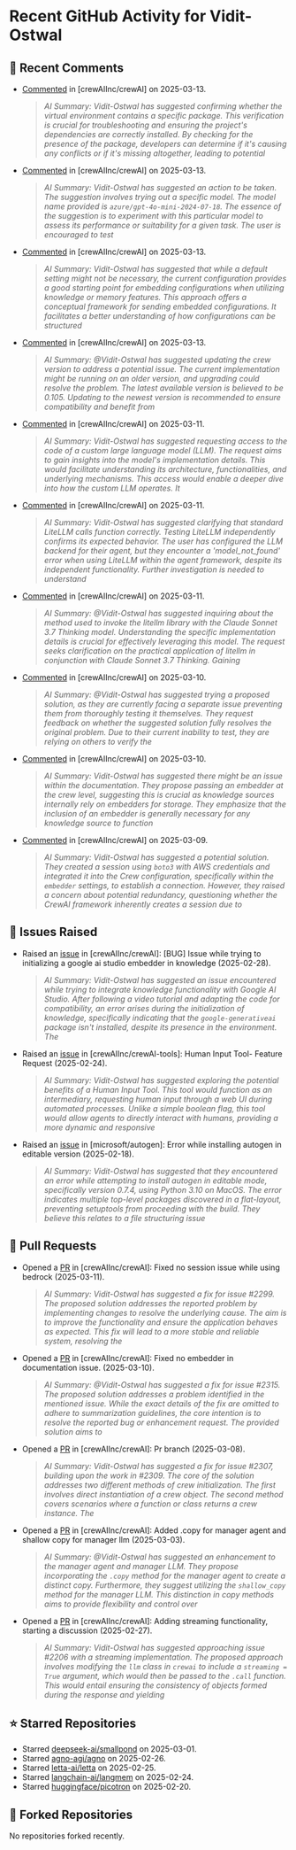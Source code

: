 # Recent GitHub Activity for Vidit-Ostwal

## 💬 Recent Comments
- [Commented](https://github.com/crewAIInc/crewAI/issues/2361#issuecomment-2721608961) in [crewAIInc/crewAI] on 2025-03-13.
  > *AI Summary: Vidit-Ostwal has suggested confirming whether the virtual environment contains a specific package. This verification is crucial for troubleshooting and ensuring the project's dependencies are correctly installed. By checking for the presence of the package, developers can determine if it's causing any conflicts or if it's missing altogether, leading to potential*
- [Commented](https://github.com/crewAIInc/crewAI/issues/2358#issuecomment-2720931279) in [crewAIInc/crewAI] on 2025-03-13.
  > *AI Summary: Vidit-Ostwal has suggested an action to be taken. The suggestion involves trying out a specific model. The model name provided is `azure/gpt-4o-mini-2024-07-18`. The essence of the suggestion is to experiment with this particular model to assess its performance or suitability for a given task. The user is encouraged to test*
- [Commented](https://github.com/crewAIInc/crewAI/pull/2317#issuecomment-2720071374) in [crewAIInc/crewAI] on 2025-03-13.
  > *AI Summary: Vidit-Ostwal has suggested that while a default setting might not be necessary, the current configuration provides a good starting point for embedding configurations when utilizing knowledge or memory features. This approach offers a conceptual framework for sending embedded configurations. It facilitates a better understanding of how configurations can be structured*
- [Commented](https://github.com/crewAIInc/crewAI/issues/2353#issuecomment-2719728243) in [crewAIInc/crewAI] on 2025-03-13.
  > *AI Summary: @Vidit-Ostwal has suggested updating the crew version to address a potential issue. The current implementation might be running on an older version, and upgrading could resolve the problem. The latest available version is believed to be 0.105. Updating to the newest version is recommended to ensure compatibility and benefit from*
- [Commented](https://github.com/crewAIInc/crewAI/issues/2333#issuecomment-2713871910) in [crewAIInc/crewAI] on 2025-03-11.
  > *AI Summary: Vidit-Ostwal has suggested requesting access to the code of a custom large language model (LLM). The request aims to gain insights into the model's implementation details. This would facilitate understanding its architecture, functionalities, and underlying mechanisms. This access would enable a deeper dive into how the custom LLM operates. It*
- [Commented](https://github.com/crewAIInc/crewAI/issues/2323#issuecomment-2712558515) in [crewAIInc/crewAI] on 2025-03-11.
  > *AI Summary: Vidit-Ostwal has suggested clarifying that standard LiteLLM calls function correctly. Testing LiteLLM independently confirms its expected behavior. The user has configured the LLM backend for their agent, but they encounter a 'model_not_found' error when using LiteLLM within the agent framework, despite its independent functionality. Further investigation is needed to understand*
- [Commented](https://github.com/crewAIInc/crewAI/issues/2323#issuecomment-2712545138) in [crewAIInc/crewAI] on 2025-03-11.
  > *AI Summary: @Vidit-Ostwal has suggested inquiring about the method used to invoke the litellm library with the Claude Sonnet 3.7 Thinking model. Understanding the specific implementation details is crucial for effectively leveraging this model. The request seeks clarification on the practical application of litellm in conjunction with Claude Sonnet 3.7 Thinking. Gaining*
- [Commented](https://github.com/crewAIInc/crewAI/issues/2315#issuecomment-2711305609) in [crewAIInc/crewAI] on 2025-03-10.
  > *AI Summary: @Vidit-Ostwal has suggested trying a proposed solution, as they are currently facing a separate issue preventing them from thoroughly testing it themselves. They request feedback on whether the suggested solution fully resolves the original problem. Due to their current inability to test, they are relying on others to verify the*
- [Commented](https://github.com/crewAIInc/crewAI/issues/2315#issuecomment-2711290893) in [crewAIInc/crewAI] on 2025-03-10.
  > *AI Summary: Vidit-Ostwal has suggested there might be an issue within the documentation. They propose passing an embedder at the crew level, suggesting this is crucial as knowledge sources internally rely on embedders for storage. They emphasize that the inclusion of an embedder is generally necessary for any knowledge source to function*
- [Commented](https://github.com/crewAIInc/crewAI/issues/2299#issuecomment-2708734819) in [crewAIInc/crewAI] on 2025-03-09.
  > *AI Summary: Vidit-Ostwal has suggested a potential solution. They created a session using `boto3` with AWS credentials and integrated it into the Crew configuration, specifically within the `embedder` settings, to establish a connection. However, they raised a concern about potential redundancy, questioning whether the CrewAI framework inherently creates a session due to*

## 🐛 Issues Raised
- Raised an [issue](https://github.com/crewAIInc/crewAI/issues/2255) in [crewAIInc/crewAI]: [BUG] Issue while trying to initializing a google ai studio embedder in knowledge (2025-02-28).
  > *AI Summary: Vidit-Ostwal has suggested an issue encountered while trying to integrate knowledge functionality with Google AI Studio. After following a video tutorial and adapting the code for compatibility, an error arises during the initialization of knowledge, specifically indicating that the `google-generativeai` package isn't installed, despite its presence in the environment. The*
- Raised an [issue](https://github.com/crewAIInc/crewAI-tools/issues/223) in [crewAIInc/crewAI-tools]: Human Input Tool- Feature Request (2025-02-24).
  > *AI Summary: Vidit-Ostwal has suggested exploring the potential benefits of a Human Input Tool. This tool would function as an intermediary, requesting human input through a web UI during automated processes. Unlike a simple boolean flag, this tool would allow agents to directly interact with humans, providing a more dynamic and responsive*
- Raised an [issue](https://github.com/microsoft/autogen/issues/5591) in [microsoft/autogen]: Error while installing autogen in editable version (2025-02-18).
  > *AI Summary: Vidit-Ostwal has suggested that they encountered an error while attempting to install autogen in editable mode, specifically version 0.7.4, using Python 3.10 on MacOS. The error indicates multiple top-level packages discovered in a flat-layout, preventing setuptools from proceeding with the build. They believe this relates to a file structuring issue*

## 🚀 Pull Requests
- Opened a [PR](https://github.com/crewAIInc/crewAI/pull/2337) in [crewAIInc/crewAI]: Fixed no session issue while using bedrock (2025-03-11).
  > *AI Summary: Vidit-Ostwal has suggested a fix for issue #2299. The proposed solution addresses the reported problem by implementing changes to resolve the underlying cause. The aim is to improve the functionality and ensure the application behaves as expected. This fix will lead to a more stable and reliable system, resolving the*
- Opened a [PR](https://github.com/crewAIInc/crewAI/pull/2317) in [crewAIInc/crewAI]: Fixed no embedder in documentation issue. (2025-03-10).
  > *AI Summary: @Vidit-Ostwal has suggested a fix for issue #2315. The proposed solution addresses a problem identified in the mentioned issue. While the exact details of the fix are omitted to adhere to summarization guidelines, the core intention is to resolve the reported bug or enhancement request. The provided solution aims to*
- Opened a [PR](https://github.com/crewAIInc/crewAI/pull/2312) in [crewAIInc/crewAI]: Pr branch (2025-03-08).
  > *AI Summary: Vidit-Ostwal has suggested a fix for issue #2307, building upon the work in #2309. The core of the solution addresses two different methods of crew initialization. The first involves direct instantiation of a crew object. The second method covers scenarios where a function or class returns a crew instance. The*
- Opened a [PR](https://github.com/crewAIInc/crewAI/pull/2265) in [crewAIInc/crewAI]: Added .copy for manager agent and shallow copy for manager llm (2025-03-03).
  > *AI Summary: @Vidit-Ostwal has suggested an enhancement to the manager agent and manager LLM. They propose incorporating the `.copy` method for the manager agent to create a distinct copy. Furthermore, they suggest utilizing the `shallow_copy` method for the manager LLM. This distinction in copy methods aims to provide flexibility and control over*
- Opened a [PR](https://github.com/crewAIInc/crewAI/pull/2247) in [crewAIInc/crewAI]: Adding streaming functionality, starting a discussion (2025-02-27).
  > *AI Summary: Vidit-Ostwal has suggested approaching issue #2206 with a streaming implementation. The proposed approach involves modifying the `llm` class in `crewai` to include a `streaming = True` argument, which would then be passed to the `.call` function. This would entail ensuring the consistency of objects formed during the response and yielding*

## ⭐ Starred Repositories
- Starred [deepseek-ai/smallpond](https://github.com/deepseek-ai/smallpond) on 2025-03-01.
- Starred [agno-agi/agno](https://github.com/agno-agi/agno) on 2025-02-26.
- Starred [letta-ai/letta](https://github.com/letta-ai/letta) on 2025-02-25.
- Starred [langchain-ai/langmem](https://github.com/langchain-ai/langmem) on 2025-02-24.
- Starred [huggingface/picotron](https://github.com/huggingface/picotron) on 2025-02-20.

## 🍴 Forked Repositories
No repositories forked recently.

